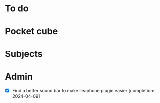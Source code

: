 # To do

# Pocket cube

# Subjects

# Admin
- [x] Find a better sound bar to make heaphone plugin easier  [completion:: 2024-04-09]